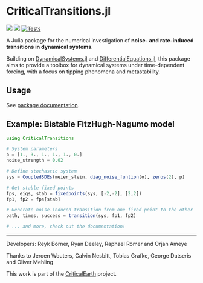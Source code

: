 # CriticalTransitions.jl

[![](https://img.shields.io/badge/docs-dev-blue.svg)](https://juliadynamics.github.io/CriticalTransitions.jl/dev/)
[![](https://img.shields.io/badge/docs-stable-blue.svg)](https://juliadynamics.github.io/CriticalTransitions.jl/stable/)
[![Tests](https://github.com/JuliaDynamics/CriticalTransitions.jl/actions/workflows/ci.yml/badge.svg)](github.com/JuliaDynamics/CriticalTransitions.jl/actions/workflows/ci.yml)

A Julia package for the numerical investigation of **noise- and rate-induced transitions in dynamical systems**.

Building on [DynamicalSystems.jl](https://juliadynamics.github.io/DynamicalSystems.jl/stable/) and [DifferentialEquations.jl](https://diffeq.sciml.ai/stable/), this package aims to provide a toolbox for dynamical systems under time-dependent forcing, with a focus on tipping phenomena and metastability.
## Usage
See [package documentation](https://juliadynamics.github.io/CriticalTransitions.jl/stable/).

## Example: Bistable FitzHugh-Nagumo model
```julia
using CriticalTransitions

# System parameters
p = [1., 3., 1., 1., 1., 0.]
noise_strength = 0.02

# Define stochastic system
sys = CoupledSDEs(meier_stein, diag_noise_funtion(σ), zeros(2), p)

# Get stable fixed points
fps, eigs, stab = fixedpoints(sys, [-2,-2], [2,2])
fp1, fp2 = fps[stab]

# Generate noise-induced transition from one fixed point to the other
path, times, success = transition(sys, fp1, fp2)

# ... and more, check out the documentation!
```

---

Developers: Reyk Börner, Ryan Deeley, Raphael Römer and Orjan Ameye

Thanks to Jeroen Wouters, Calvin Nesbitt, Tobias Grafke, George Datseris and Oliver Mehling

This work is part of the [CriticalEarth](https://www.criticalearth.eu) project.
